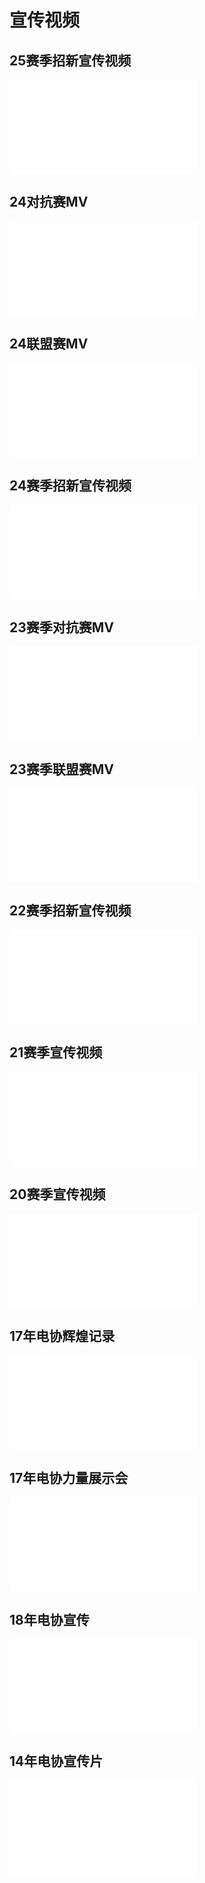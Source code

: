 # 宣传视频
## 25赛季招新宣传视频
<iframe src="//player.bilibili.com/player.html?isOutside=true&aid=113264394571533&bvid=BV1VZ1kYPErQ&cid=26180062738&p=1&autoplay=0" scrolling="no" border="0" frameborder="no" framespacing="0" allowfullscreen="true"></iframe>

## 24对抗赛MV
<iframe src="//player.bilibili.com/player.html?isOutside=true&aid=1355629603&bvid=BV1Yz421b7rM&cid=1579358944&p=1&autoplay=0" scrolling="no" border="0" frameborder="no" framespacing="0" allowfullscreen="true"></iframe>

## 24联盟赛MV
<iframe src="//player.bilibili.com/player.html?isOutside=true&aid=1953389486&bvid=BV1qC41137PB&cid=1513424507&p=1&autoplay=0" scrolling="no" border="0" frameborder="no" framespacing="0" allowfullscreen="true"></iframe>

## 24赛季招新宣传视频
<iframe src="//player.bilibili.com/player.html?isOutside=true&aid=275279765&bvid=BV1zF411r7AM&cid=1247688972&p=1&autoplay=0" scrolling="no" border="0" frameborder="no" framespacing="0" allowfullscreen="true"></iframe>

## 23赛季对抗赛MV
<iframe src="//player.bilibili.com/player.html?isOutside=true&aid=572284818&bvid=BV1Pz4y1e79u&cid=1164440245&p=1&autoplay=0" scrolling="no" border="0" frameborder="no" framespacing="0" allowfullscreen="true"></iframe>

## 23赛季联盟赛MV
<iframe src="//player.bilibili.com/player.html?isOutside=true&aid=996314950&bvid=BV18s4y1z7vN&cid=1135752122&p=1&autoplay=0" scrolling="no" border="0" frameborder="no" framespacing="0" allowfullscreen="true"></iframe>

## 22赛季招新宣传视频
<iframe src="//player.bilibili.com/player.html?isOutside=true&aid=764475133&bvid=BV1Er4y1Q77n&cid=450234094&p=1&autoplay=0" scrolling="no" border="0" frameborder="no" framespacing="0" allowfullscreen="true"></iframe>

## 21赛季宣传视频
<iframe src="//player.bilibili.com/player.html?isOutside=true&aid=114386706369508&bvid=BV1TTLtzjE8e&cid=29567944614&p=1&autoplay=0" scrolling="no" border="0" frameborder="no" framespacing="0" allowfullscreen="true"></iframe>

## 20赛季宣传视频
<iframe src="//player.bilibili.com/player.html?isOutside=true&aid=114386706436041&bvid=BV14TLtzjE6P&cid=29568010543&p=1&autoplay=0" scrolling="no" border="0" frameborder="no" framespacing="0" allowfullscreen="true"></iframe>

## 17年电协辉煌记录
<iframe src="//player.bilibili.com/player.html?isOutside=true&aid=114386706370520&bvid=BV1TTLtzjEgX&cid=29567945899&p=1&autoplay=0" scrolling="no" border="0" frameborder="no" framespacing="0" allowfullscreen="true"></iframe>

## 17年电协力量展示会
<iframe src="//player.bilibili.com/player.html?isOutside=true&aid=114386706366699&bvid=BV1TTLtzjEXp&cid=29568008814&p=1&autoplay=0" scrolling="no" border="0" frameborder="no" framespacing="0" allowfullscreen="true"></iframe>

## 18年电协宣传
<iframe src="//player.bilibili.com/player.html?isOutside=true&aid=114386723145249&bvid=BV13fL4zQEpE&cid=29568010578&p=1&autoplay=0" scrolling="no" border="0" frameborder="no" framespacing="0" allowfullscreen="true"></iframe>

## 14年电协宣传片
<iframe src="//player.bilibili.com/player.html?isOutside=true&aid=114386706370545&bvid=BV1TTLtzjE3Y&cid=29568008863&p=1&autoplay=0" scrolling="no" border="0" frameborder="no" framespacing="0" allowfullscreen="true"></iframe>